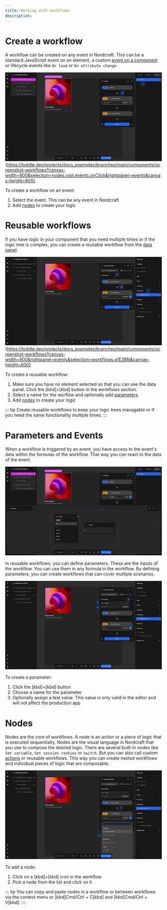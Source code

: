 ```yaml
---
title: Working with workflows
description:
---
```


# Create a workflow
A workflow can be created on any event in Nordcraft. This can be a standard JavaScript event on an element, a custom [event on a component](/components/interface-and-lifecycle/#setting-up-events) or lifecycle events like `On load` or `On attribute change`.

![Create a workflow|16/9](create-workflow-on-event.webp){https://toddle.dev/projects/docs_examples/branches/main/components/screenshot-workflows?canvas-width=800&selection=nodes.root.events.onClick&rightpanel=events&canvas-height=800}

To create a workflow on an event:
1. Select the event. This can be any event in Nordcraft
2. Add [nodes](#nodes) to create your logic

# Reusable workflows
If you have logic in your component that you need multiple times or if the logic tree is complex, you can create a reusable workflow from the [data panel](/the-editor/data-panel#workflows). 

![Create reusable workflow|16/9](create-reusable-workflow.webp){https://toddle.dev/projects/docs_examples/branches/main/components/screenshot-workflows?canvas-width=800&rightpanel=events&selection=workflows.g1E2BN&canvas-height=800}

To create a reusable workflow:
1. Make sure you have no element selected so that you can see the data panel. Click the [kbd]+[kbd] button in the workflows section.
2. Select a name for the worflow and optionally add [parameters](#parameters-and-events)
3. Add [nodes](#nodes) to create your logic

::: tip
Create reusable workflows to keep your logic trees managable or if you need the same functionality multiple times.
:::

# Parameters and Events
When a workflow is triggered by an event, you have access to the event's data within the formulas of the workflow. That way you can react to the data of the event.

![Use event data|16/9](workflow-event-data.webp)

In reusable workflows, you can define parameters. These are the inputs of the workflow. You can use them in any formula in the workflow. By defining parameters, you can create workflows that can cover multiple scenarios.

![Create parameters|16/9](workflow-parameters.webp)

To create a parameter:
1. Click the [kbd]+[kbd] button
2. Choose a name for the parameter
3. Optionally assign a test value. This value is only valid in the editor and will not affect the production app

# Nodes
Nodes are the core of workflows. A node is an action or a piece of logic that is executed sequentially. Nodes are the visual language in Nordcraft that you use to compose the desired logic. There are several built-in nodes like `Set variable`, `Set session cookies` or `Switch`. But you can also call custom [actions](/actions/overview) or reusable workflows. This way you can create nested workflows and individual pieces of logic that are composable.

![Create nodes|16/9](create-workflow-node.webp)

To add a node:
1. Click on a [kbd]+[kbd] icon in the workflow
2. Pick a node from the list and click on it

::: tip
You can copy and paste nodes in a workflow or between workflows via the context menu or [kbd]Cmd/Ctrl + C[kbd] and [kbd]Cmd/Ctrl + V[kbd].
:::